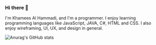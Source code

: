 ### Hi there 👋

I'm Khamees Al Hammadi, and I'm a programmer. I enjoy learning programming languages like JavaScript, JAVA, C#, HTML and CSS.
I also enjoy wireframing, UI, UX, and design in general.

![Anurag's GitHub stats](https://github-readme-stats.vercel.app/api?username=KhameesAlhammadi&theme=algolia&show_icons=true)
